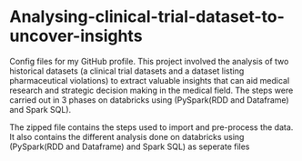 # Analysing-clinical-trial-dataset-to-uncover-insights
Config files for my GitHub profile.
This project involved the analysis of two historical datasets (a clinical trial datasets and a dataset listing pharmaceutical violations) to extract valuable insights that can aid medical research and strategic decision making in the medical field. 
The steps were carried out in 3 phases on databricks using (PySpark(RDD and Dataframe) and Spark SQL).

The zipped file contains the steps used to import and pre-process the data.
It also contains the different analysis done on databricks using (PySpark(RDD and Dataframe) and Spark SQL) as seperate files 
